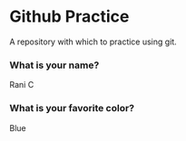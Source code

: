 # Github Practice

A repository with which to practice using git.

### What is your name?

Rani C


### What is your favorite color?

Blue
